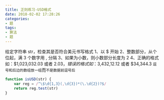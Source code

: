 ```yaml
---
title: 正则练习-USD格式
date: 2018-02-02 17:28:26
categories:
- 题
tags:
- 算法
- 题
---
```


给定字符串 str，检查其是否符合美元书写格式
1、以 $ 开始
2、整数部分，从个位起，满 3 个数字用 , 分隔
3、如果为小数，则小数部分长度为 2
4、正确的格式如：$1,023,032.03 或者 $2.03，错误的格式如：$3,432,12.12 或者 $34,344.3
`逗号和后边的数组放一组`而`不是数据前逗号后`
```javascript
function isUSD(str) {
    var reg = /^\$\d{1,3}(,\d{3})*(\.\d{2})?$/
    return reg.test(str)
}

```